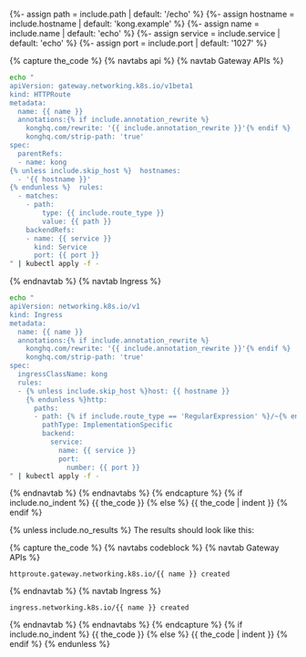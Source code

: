 {%- assign path = include.path | default: '/echo' %}
{%- assign hostname = include.hostname | default: 'kong.example' %}
{%- assign name = include.name | default: 'echo' %}
{%- assign service = include.service | default: 'echo' %}
{%- assign port = include.port | default: '1027' %}

{% capture the_code %}
{% navtabs api %}
{% navtab Gateway APIs %}
```bash
echo "
apiVersion: gateway.networking.k8s.io/v1beta1
kind: HTTPRoute
metadata:
  name: {{ name }}
  annotations:{% if include.annotation_rewrite %}
    konghq.com/rewrite: '{{ include.annotation_rewrite }}'{% endif %}
    konghq.com/strip-path: 'true'
spec:
  parentRefs:
  - name: kong
{% unless include.skip_host %}  hostnames:
  - '{{ hostname }}'
{% endunless %}  rules:
  - matches:
    - path:
        type: {{ include.route_type }}
        value: {{ path }}
    backendRefs:
    - name: {{ service }}
      kind: Service
      port: {{ port }}
" | kubectl apply -f -
```
{% endnavtab %}
{% navtab Ingress %}
```bash
echo "
apiVersion: networking.k8s.io/v1
kind: Ingress
metadata:
  name: {{ name }}
  annotations:{% if include.annotation_rewrite %}
    konghq.com/rewrite: '{{ include.annotation_rewrite }}'{% endif %}
    konghq.com/strip-path: 'true'
spec:
  ingressClassName: kong
  rules:
  - {% unless include.skip_host %}host: {{ hostname }}
    {% endunless %}http:
      paths:
      - path: {% if include.route_type == 'RegularExpression' %}/~{% endif %}{{ path }}
        pathType: ImplementationSpecific
        backend:
          service:
            name: {{ service }}
            port:
              number: {{ port }}
" | kubectl apply -f -
```
{% endnavtab %}
{% endnavtabs %}
{% endcapture %}
{% if include.no_indent %}
{{ the_code }}
{% else %}
{{ the_code | indent }}
{% endif %}

{% unless include.no_results %}
The results should look like this:

{% capture the_code %}
{% navtabs codeblock %}
{% navtab Gateway APIs %}
```text
httproute.gateway.networking.k8s.io/{{ name }} created
```
{% endnavtab %}
{% navtab Ingress %}
```text
ingress.networking.k8s.io/{{ name }} created
```
{% endnavtab %}
{% endnavtabs %}
{% endcapture %}
{% if include.no_indent %}
{{ the_code }}
{% else %}
{{ the_code | indent }}
{% endif %}
{% endunless %}